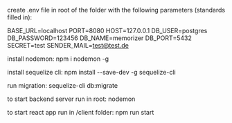create .env file in root of the folder with the following parameters (standards filled in):

BASE_URL=localhost
PORT=8080
HOST=127.0.0.1
DB_USER=postgres
DB_PASSWORD=123456
DB_NAME=memorizer
DB_PORT=5432
SECRET=test
SENDER_MAIL=test@test.de

install nodemon:
npm i nodemon -g

install sequelize cli:
npm install --save-dev -g sequelize-cli

run migration:
sequelize-cli db:migrate

to start backend server run in root:
nodemon

to start react app run in /client folder:
npm run start